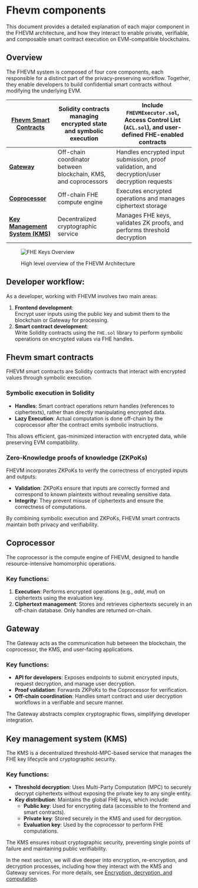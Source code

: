 # Fhevm components

This document provides a detailed explanation of each major component in the FHEVM architecture, and how they interact
to enable private, verifiable, and composable smart contract execution on EVM-compatible blockchains.

## Overview

The FHEVM system is composed of four core components, each responsible for a distinct part of the privacy-preserving
workflow. Together, they enable developers to build confidential smart contracts without modifying the underlying EVM.

| [**Fhevm Smart Contracts**](fhevm-components.md#fhevm-smart-contracts)           | Solidity contracts managing encrypted state and symbolic execution | Include `FHEVMExecutor.sol`, Access Control List (`ACL.sol`), and user-defined FHE-enabled contracts |
| -------------------------------------------------------------------------------- | ------------------------------------------------------------------ | ---------------------------------------------------------------------------------------------------- |
| [**Gateway**](fhevm-components.md#gateway)                                       | Off-chain coordinator between blockchain, KMS, and coprocessors    | Handles encrypted input submission, proof validation, and decryption/user decryption requests        |
| [**Coprocessor**](fhevm-components.md#coprocessor)                               | Off-chain FHE compute engine                                       | Executes encrypted operations and manages ciphertext storage                                         |
| [**Key Management System (KMS)**](fhevm-components.md#key-management-system-kms) | Decentralized cryptographic service                                | Manages FHE keys, validates ZK proofs, and performs threshold decryption                             |

<figure><img src="../../.gitbook/assets/architecture.png" alt="FHE Keys Overview"><figcaption><p>High level overview of the FHEVM Architecture</p></figcaption></figure>

## **Developer workflow:**

As a developer, working with FHEVM involves two main areas:

1. **Frontend development**:\
   Encrypt user inputs using the public key and submit them to the blockchain or Gateway for processing.
2. **Smart contract development**:\
   Write Solidity contracts using the `FHE.sol` library to perform symbolic operations on encrypted values via FHE
   handles.

## **Fhevm smart contracts**

FHEVM smart contracts are Solidity contracts that interact with encrypted values through symbolic execution.

### **Symbolic execution in Solidity**

- **Handles**: Smart contract operations return handles (references to ciphertexts), rather than directly manipulating
  encrypted data.
- **Lazy Execution**: Actual computation is done off-chain by the coprocessor after the contract emits symbolic
  instructions.

This allows efficient, gas-minimized interaction with encrypted data, while preserving EVM compatibility.

### **Zero-Knowledge proofs of knowledge (ZKPoKs)**

FHEVM incorporates ZKPoKs to verify the correctness of encrypted inputs and outputs:

- **Validation**: ZKPoKs ensure that inputs are correctly formed and correspond to known plaintexts without revealing
  sensitive data.
- **Integrity**: They prevent misuse of ciphertexts and ensure the correctness of computations.

By combining symbolic execution and ZKPoKs, FHEVM smart contracts maintain both privacy and verifiability.

## **Coprocessor**

The coprocessor is the compute engine of FHEVM, designed to handle resource-intensive homomorphic operations.

### **Key functions**:

1. **Execution**: Performs encrypted operations (e.g., _add_, _mul_) on ciphertexts using the evaluation key.
2. **Ciphertext management**: Stores and retrieves ciphertexts securely in an off-chain database. Only handles are
   returned on-chain.

## **Gateway**

The Gateway acts as the communication hub between the blockchain, the coprocessor, the KMS, and user-facing
applications.

### **Key functions**:

- **API for developers**: Exposes endpoints to submit encrypted inputs, request decryption, and manage user decryption.
- **Proof validation**: Forwards ZKPoKs to the Coprocessor for verification.
- **Off-chain coordination**: Handles smart contract and user decryption workflows in a verifiable and secure manner.

The Gateway abstracts complex cryptographic flows, simplifying developer integration.

## **Key management system (KMS)**

The KMS is a decentralized threshold-MPC-based service that manages the FHE key lifecycle and cryptographic security.

### **Key functions**:

- **Threshold decryption**: Uses Multi-Party Computation (MPC) to securely decrypt ciphertexts without exposing the
  private key to any single entity.
- **Key distribution**: Maintains the global FHE keys, which include:
  - **Public key**: Used for encrypting data (accessible to the frontend and smart contracts).
  - **Private key**: Stored securely in the KMS and used for decryption.
  - **Evaluation key**: Used by the coprocessor to perform FHE computations.

The KMS ensures robust cryptographic security, preventing single points of failure and maintaining public verifiability.

In the next section, we will dive deeper into encryption, re-encryption, and decryption processes, including how they
interact with the KMS and Gateway services. For more details, see
[Encryption, decryption, and computation](./d_re_ecrypt_compute.md).
